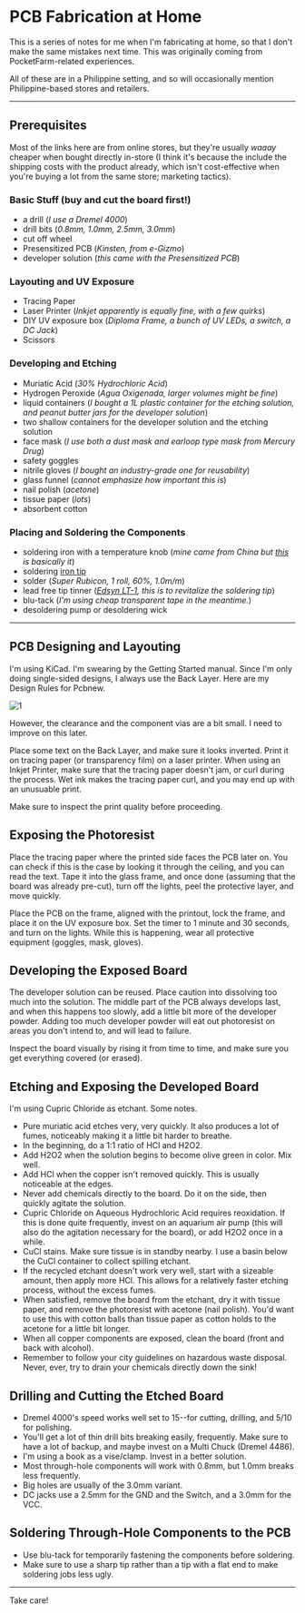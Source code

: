 # PCB Fabrication at Home
This is a series of notes for me when I'm fabricating at home, so that I don't make the same mistakes next time. This was originally coming from PocketFarm-related experiences.

All of these are in a Philippine setting, and so will occasionally mention Philippine-based stores and retailers.

---

## Prerequisites
Most of the links here are from online stores, but they're usually _waaay_ cheaper when bought directly in-store (I think it's because the include the shipping costs with the product already, which isn't cost-effective when you're buying a lot from the same store; marketing tactics).
### Basic Stuff (buy and cut the board first!)
* a drill (_I use a Dremel 4000_)
* drill bits (_0.8mm, 1.0mm, 2.5mm, 3.0mm_)
* cut off wheel
* Presensitized PCB (_Kinsten, from e-Gizmo_)
* developer solution (_this came with the Presensitized PCB_)
### Layouting and UV Exposure
* Tracing Paper
* Laser Printer (_Inkjet apparently is equally fine, with a few quirks_)
* DIY UV exposure box (_Diploma Frame, a bunch of UV LEDs, a switch, a DC Jack_)
* Scissors
### Developing and Etching
* Muriatic Acid (_30% Hydrochloric Acid_)
* Hydrogen Peroxide (_Agua Oxigenada, larger volumes might be fine_)
* liquid containers (_I bought a 1L plastic container for the etching solution, and peanut butter jars for the developer solution_)
* two shallow containers for the developer solution and the etching solution
* face mask (_I use both a dust mask and earloop type mask from Mercury Drug_)
* safety goggles
* nitrile gloves (_I bought an industry-grade one for reusability_)
* glass funnel (_cannot emphasize how important this is_)
* nail polish (_acetone_)
* tissue paper (_lots_)
* absorbent cotton
### Placing and Soldering the Components
* soldering iron with a temperature knob (_mine came from China but [this](https://www.lazada.com.ph/adjustable-soldering-iron-60w-yihua-947-iii-8855270.html?spm=a2o4l.searchlist.list.2.34bd5748oZhjub) is basically it_)
* soldering [iron tip](https://www.makerlab-electronics.com/product/type-b-soldering-iron-tip/)
* solder (_Super Rubicon, 1 roll, 60%, 1.0m/m_)
* lead free tip tinner (_[Edsyn LT-1](https://www.lazada.com.ph/edsyn-lt-1-lead-free-soldering-tip-tinner-6777194.html), this is to revitalize the soldering tip_)
* blu-tack (_I'm using cheap transparent tape in the meantime._)
* desoldering pump or desoldering wick

---

## PCB Designing and Layouting
I'm using KiCad. I'm swearing by the Getting Started manual. Since I'm only doing single-sided designs, I always use the Back Layer. Here are my Design Rules for Pcbnew.

![1]

However, the clearance and the component vias are a bit small. I need to improve on this later.

Place some text on the Back Layer, and make sure it looks inverted. Print it on tracing paper (or transparency film) on a laser printer. When using an Inkjet Printer, make sure that the tracing paper doesn't jam, or curl during the process. Wet ink makes the tracing paper curl, and you may end up with an unusuable print. 

Make sure to inspect the print quality before proceeding.

## Exposing the Photoresist
Place the tracing paper where the printed side faces the PCB later on. You can check if this is the case by looking it through the ceiling, and you can read the text. Tape it into the glass frame, and once done (assuming that the board was already pre-cut), turn off the lights, peel the protective layer, and move quickly.

Place the PCB on the frame, aligned with the printout, lock the frame, and place it on the UV exposure box. Set the timer to 1 minute and 30 seconds, and turn on the lights. While this is happening, wear all protective equipment (goggles, mask, gloves).

## Developing the Exposed Board
The developer solution can be reused. Place caution into dissolving too much into the solution. The middle part of the PCB always develops last, and when this happens too slowly, add a little bit more of the developer powder. Adding too much developer powder will eat out photoresist on areas you don't intend to, and will lead to failure.

Inspect the board visually by rising it from time to time, and make sure you get everything covered (or erased).

## Etching and Exposing the Developed Board
I'm using Cupric Chloride as etchant. Some notes.
* Pure muriatic acid etches very, very quickly. It also produces a lot of fumes, noticeably making it a little bit harder to breathe.
* In the beginning, do a 1:1 ratio of HCl and H2O2.
* Add H2O2 when the solution begins to become olive green in color. Mix well.
* Add HCl when the copper isn't removed quickly. This is usually noticeable at the edges.
* Never add chemicals directly to the board. Do it on the side, then quickly agitate the solution.
* Cupric Chloride on Aqueous Hydrochloric Acid requires reoxidation. If this is done quite frequently, invest on an aquarium air pump (this will also do the agitation necessary for the board), or add H2O2 once in a while.
* CuCl stains. Make sure tissue is in standby nearby. I use a basin below the CuCl container to collect spilling etchant.
* If the recycled etchant doesn't work very well, start with a sizeable amount, then apply more HCl. This allows for a relatively faster etching process, without the excess fumes.
* When satisfied, remove the board from the etchant, dry it with tissue paper, and remove the photoresist with acetone (nail polish). You'd want to use this with cotton balls than tissue paper as cotton holds to the acetone for a little bit longer.
* When all copper components are exposed, clean the board (front and back with alcohol).
* Remember to follow your city guidelines on hazardous waste disposal. Never, ever, try to drain your chemicals directly down the sink!

## Drilling and Cutting the Etched Board
* Dremel 4000's speed works well set to 15--for cutting, drilling, and 5/10 for polishing.
* You'll get a lot of thin drill bits breaking easily, frequently. Make sure to have a lot of backup, and maybe invest on a Multi Chuck (Dremel 4486).
* I'm using a book as a vise/clamp. Invest in a better solution.
* Most through-hole components will work with 0.8mm, but 1.0mm breaks less frequently.
* Big holes are usually of the 3.0mm variant.
* DC jacks use a 2.5mm for the GND and the Switch, and a 3.0mm for the VCC.

## Soldering Through-Hole Components to the PCB
* Use blu-tack for temporarily fastening the components before soldering.
* Make sure to use a sharp tip rather than a tip with a flat end to make soldering jobs less ugly.

---
Take care!

[1]: https://i.imgur.com/gUOFxXU.png